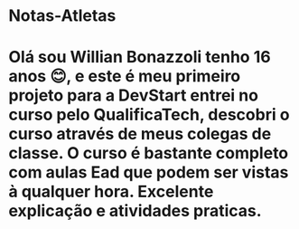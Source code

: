 <h1>Notas-Atletas<h1>

Olá sou Willian Bonazzoli tenho 16 anos 😊, e este é meu primeiro projeto para a DevStart entrei no curso pelo QualificaTech, descobri o curso através de meus colegas de classe. O curso é bastante completo com aulas Ead que podem ser vistas à qualquer hora. Excelente explicação e atividades praticas.
